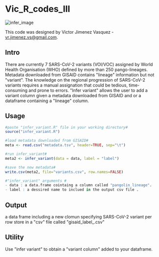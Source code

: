# Vic_R_codes_III
![infer_image](https://user-images.githubusercontent.com/89874227/150560900-e25f8623-1259-4444-93ef-1f1f7a398283.jpg)

This code was designed by Victor Jimenez Vasquez - vr.jimenez.vs@gmail.com.
## Intro
There are currently 7 SARS-CoV-2 variants (VOI/VOC) assigned by World Health Organisation (WHO) defined by more than 250 pango-lineages. Metadata downloaded from GISAID contains "lineage" information but not "variant". The knowledge on the regional progression of SARS-CoV-2 variants requires a manual assignation that could be tedious, time-consuming and prone to errors. "Infer variant" allows the user to add a variant column given a metadata downloaded from GISAID and or a dataframe containing a "lineage" column. 

## Usage 
```r
#paste "infer_variant.R" file in your working directory#
source("infer_variant.R")

#load metadata downloaded from GISAID#
meta <- read.csv("metadata.tsv", header=TRUE, sep="\t")

#run infer_variant#
meta2 <- infer_variant(data = data, label = "label")

#save the new metadata#
write.csv(meta2, file="variants.csv", row.names=FALSE)

#"infer_variant" arguments #
- data : a data.frame cointaing a column called "pangolin_lineage". 
- label : a dessired name to inclued in the output csv file .  

```
## Output
a data frame including a new clomun specifying SARS-CoV-2 variant per row store in a "csv" file called "gisaid_label_.csv"

## Utility
Use "infer variant" to obtain a "variant column" added to your dataframe.

